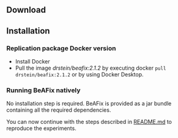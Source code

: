 ## Download


## Installation

### Replication package Docker version
* Install Docker
* Pull the image *drstein/beafix:2.1.2* by executing docker `pull drstein/beafix:2.1.2` or by using Docker Desktop.

### Running BeAFix natively
No installation step is required. BeAFix is provided as a jar bundle containing all the required dependencies.


You can now continue with the steps described in [README.md](README.md) to reproduce the experiments.
